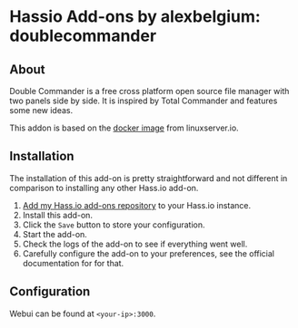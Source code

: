 # Hassio Add-ons by alexbelgium: doublecommander

## About

Double Commander is a free cross platform open source file manager with two panels side by side. It is inspired by Total Commander and features some new ideas.

This addon is based on the [docker image](https://github.com/linuxserver/docker-doublecommander) from linuxserver.io.

## Installation

The installation of this add-on is pretty straightforward and not different in
comparison to installing any other Hass.io add-on.

1. [Add my Hass.io add-ons repository][repository] to your Hass.io instance.
1. Install this add-on.
1. Click the `Save` button to store your configuration.
1. Start the add-on.
1. Check the logs of the add-on to see if everything went well.
1. Carefully configure the add-on to your preferences, see the official documentation for for that.


## Configuration

Webui can be found at `<your-ip>:3000`.


[repository]: https://github.com/alexbelgium/hassio-addons
